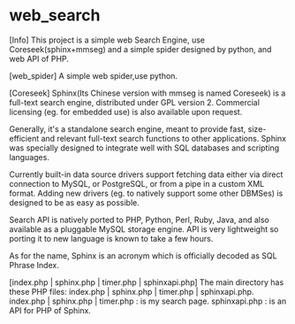 web_search
==========
[Info]
This project is a simple web Search Engine, use Coreseek(sphinx+mmseg) and a simple spider designed by python, and web API of PHP.

[web_spider]
A simple web spider,use python.

[Coreseek]
Sphinx(Its Chinese version with mmseg is named Coreseek) is a full-text search engine, distributed under GPL version 2. Commercial licensing (eg. for embedded use) is also available upon request.

Generally, it's a standalone search engine, meant to provide fast, size-efficient and relevant full-text search functions to other applications. Sphinx was specially designed to integrate well with SQL databases and scripting languages.

Currently built-in data source drivers support fetching data either via direct connection to MySQL, or PostgreSQL, or from a pipe in a custom XML format. Adding new drivers (eg. to natively support some other DBMSes) is designed to be as easy as possible.

Search API is natively ported to PHP, Python, Perl, Ruby, Java, and also available as a pluggable MySQL storage engine. API is very lightweight so porting it to new language is known to take a few hours.

As for the name, Sphinx is an acronym which is officially decoded as SQL Phrase Index. 

[index.php | sphinx.php | timer.php | sphinxapi.php]
The main directory has these PHP files: index.php | sphinx.php | timer.php | sphinxapi.php.
index.php | sphinx.php | timer.php : is my search page.
sphinxapi.php : is an API for PHP of Sphinx.


